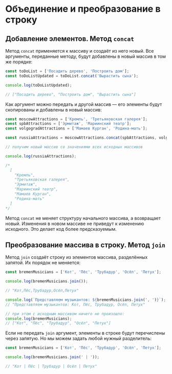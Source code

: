 # Объединение и преобразование в строку

## Добавление элементов. Метод ``concat``

Метод ``concat`` применяется к массиву и создаёт из него новый. Все аргументы, переданные методу, будут добавлены в новый массив в том же порядке:

```js
const toDoList = ['Посадить дерево', 'Построить дом'];
const toDoListUpdated = toDoList.concat('Вырастить сына');

console.log(toDoListUpdated);

// ["Посадить дерево", "Построить дом", "Вырастить сына"]
```

Как аргумент можно передать и другой массив — его элементы будут скопированы и добавлены в новый массив:

```js
const moscowAttractions = ['Кремль', 'Третьяковская галерея'];
const spbAttractions = ['Эрмитаж', 'Мариинский театр'];
const volgogradAttractions = ['Мамаев Курган', 'Родина-мать'];

const russiaAttractions = moscowAttractions.concat(spbAttractions, volgogradAttractions);

// получим новый массив со значениями всех исходных массивов

console.log(russiaAttractions);

/*
  [
    "Кремль",
    "Третьяковская галерея",
    "Эрмитаж",
    "Мариинский театр",
    "Мамаев Курган",
    "Родина-мать"
  ]
*/
```

Метод ``concat`` не меняет структуру начального массива, а возвращает новый. Изменения в новом массиве не приведут к изменению исходного. Это делает код более предсказуемым.

## Преобразование массива в строку. Метод ``join``

Метод ``join`` создаёт строку из элементов массива, разделённых запятой. Их порядок не меняется:

```js
const bremenMusicians = ['Кот', 'Пёс', 'Трубадур', 'Осёл', 'Петух'];

console.log(bremenMusicians.join());

// "Кот,Пёс,Трубадур,Осёл,Петух"

console.log(`Представляем музыкантов: ${bremenMusicians.join(', ')}`);
// "Представляем музыкантов: Кот, Пёс, Трубадур, Осёл, Петух"

// при этом с исходным массивом ничего не произошло:
console.log(bremenMusicians);
// ["Кот", "Пёс", "Трубадур", "Осёл", "Петух"]
```

Если не передать ``join`` аргумент, элементы в строке будут перечислены через запятую. Но мы можем задать любой нужный разделитель:

```js
const bremenMusicians = ['Кот', 'Пёс', 'Трубадур', 'Осёл', 'Петух'];

console.log(bremenMusicians.join(' | '));

// "Кот | Пёс | Трубадур | Осёл | Петух"
```

